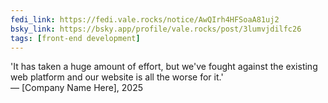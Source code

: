 ```yaml
---
fedi_link: https://fedi.vale.rocks/notice/AwQIrh4HFSoaA81uj2
bsky_link: https://bsky.app/profile/vale.rocks/post/3lumvjdilfc26
tags: [front-end development]
---
```


'It has taken a huge amount of effort, but we've fought against the existing web platform and our website is all the worse for it.'\
— [Company Name Here], 2025
